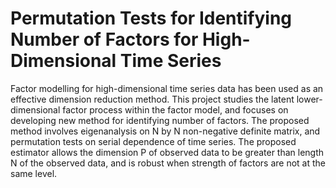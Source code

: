 # Permutation Tests for Identifying Number of Factors for High-Dimensional Time Series

Factor modelling for high-dimensional time series data has been used as an effective dimension reduction method. This project studies the latent lower-dimensional factor process within the factor model, and focuses on developing new method for identifying number of factors. The proposed method involves eigenanalysis on N by N non-negative definite matrix, and permutation tests on serial dependence of time series. The proposed estimator allows the dimension P of observed data to be greater than length N of the observed data, and is robust when strength of factors are not at the same level. 